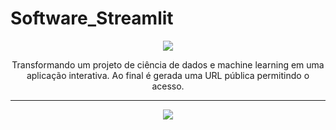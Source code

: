 # Software_Streamlit
<p align="center">
   <img src="http://img.shields.io/static/v1?label=STATUS&message=UNDER%20DEVELOPMENT&color=RED&style=for-the-badge" #vitrinedev/>  
</p>

<p align="center">
    Transformando um projeto de ciência de dados e machine learning em uma aplicação interativa. Ao final é gerada uma URL pública permitindo o acesso.
</p>
                             
<hr>

<p align="center"> 
<img src= "https://user-images.githubusercontent.com/91737931/206232364-7f46bbc8-442b-4f3d-b3e1-437aa53ea692.png"/>
</p>

